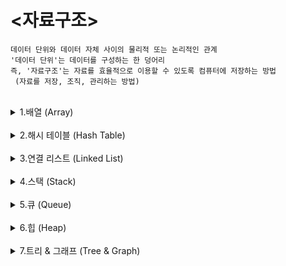 # <자료구조>
```
데이터 단위와 데이터 자체 사이의 물리적 또는 논리적인 관계
'데이터 단위'는 데이터를 구성하는 한 덩어리
즉, '자료구조'는 자료를 효율적으로 이용할 수 있도록 컴퓨터에 저장하는 방법
 (자료를 저장, 조직, 관리하는 방법)
```

<br>

<details>
<summary>1.배열 (Array)</summary>

</details>

<br>

<details>
<summary>2.해시 테이블 (Hash Table)</summary>

</details>

<br>

<details>
<summary>3.연결 리스트 (Linked List)</summary>

</details>

<br>

<details>
<summary>4.스택 (Stack)</summary>

</details>

<br>

<details>
<summary>5.큐 (Queue)</summary>

</details>

<br>

<details>
<summary>6.힙 (Heap)</summary>

</details>

<br>

<details>
<summary>7.트리 & 그래프 (Tree & Graph)</summary>

</details>
